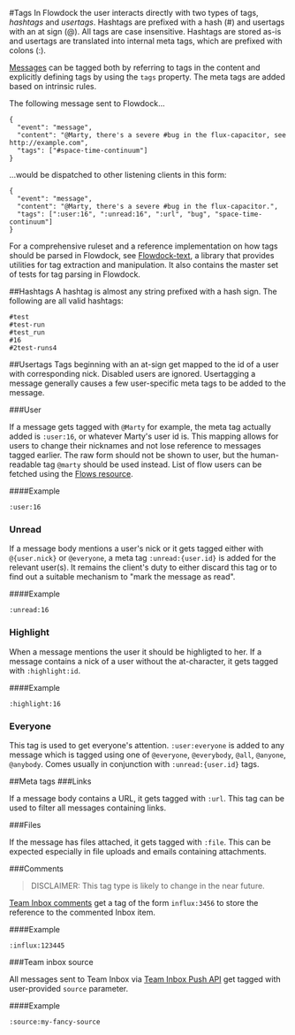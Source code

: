 #Tags
In Flowdock the user interacts directly with two types of tags, *hashtags* and *usertags*. Hashtags are prefixed with a hash (#) and usertags with an at sign (@). All tags are case insensitive. Hashtags are stored as-is and usertags are translated into internal meta tags, which are prefixed with colons (:).

[Messages](messages) can be tagged both by referring to tags in the content and explicitly defining tags by using the `tags` property. The meta tags are added based on intrinsic rules.

The following message sent to Flowdock...

```
{
  "event": "message",
  "content": "@Marty, there's a severe #bug in the flux-capacitor, see http://example.com",
  "tags": ["#space-time-continuum"]
}
```

...would be dispatched to other listening clients in this form:

```
{
  "event": "message",
  "content": "@Marty, there's a severe #bug in the flux-capacitor.",
  "tags": [":user:16", ":unread:16", ":url", "bug", "space-time-continuum"]
}
```

For a comprehensive ruleset and a reference implementation on how tags should be parsed in Flowdock, see [Flowdock-text](https://www.github.com/flowdock/flowdock-text), a library that provides utilities for tag extraction and manipulation. It also contains the master set of tests for tag parsing in Flowdock.

##Hashtags
A hashtag is almost any string prefixed with a hash sign. The following are all valid hashtags:

```
#test
#test-run
#test_run
#16
#2test-runs4
```

##Usertags
Tags beginning with an at-sign get mapped to the id of a user with corresponding nick. Disabled users are ignored. Usertagging a message generally causes a few user-specific meta tags to be added to the message.

###User

If a message gets tagged with `@Marty` for example, the meta tag actually added is `:user:16`, or whatever Marty's user id is. This mapping allows for users to change their nicknames and not lose reference to messages tagged earlier. The raw form should not be shown to user, but the human-readable tag `@marty` should be used instead. List of flow users can be fetched using the [Flows resource](Flows).

####Example

```
:user:16
```
### Unread

If a message body mentions a user's nick or it gets tagged either with `@{user.nick}` or `@everyone`, a meta tag `:unread:{user.id}` is added for the relevant user(s). It remains the client's duty to either discard this tag or to find out a suitable mechanism to "mark the message as read".

####Example

```
:unread:16
```

### Highlight

When a message mentions the user it should be highligted to her. If a message contains a nick of a user without the at-character, it gets tagged with `:highlight:id`.

####Example

```
:highlight:16
```

### Everyone

This tag is used to get everyone's attention. `:user:everyone` is added to any message which is tagged using one of `@everyone`, `@everybody`, `@all`, `@anyone`, `@anybody`. Comes usually in conjunction with `:unread:{user.id}` tags.

##Meta tags
###Links

If a message body contains a URL, it gets tagged with `:url`. This tag can be used to filter all messages containing links.


###Files

If the message has files attached, it gets tagged with `:file`. This can be expected especially in file uploads and emails containing attachments.

###Comments
> DISCLAIMER: This tag type is likely to change in the near future.

[Team Inbox comments](Message-Types) get a tag of the form `influx:3456` to store the reference to the commented Inbox item.

####Example

```
:influx:123445
```


###Team inbox source

All messages sent to Team Inbox via [Team Inbox Push API](Team-Inbox) get tagged with user-provided `source` parameter.

####Example

```
:source:my-fancy-source
```


